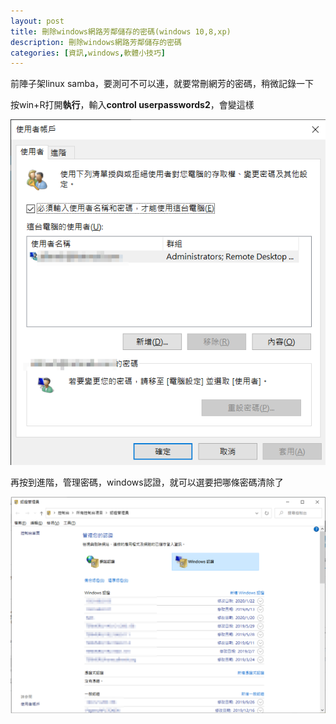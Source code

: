 ```yaml
---
layout: post
title: 刪除windows網路芳鄰儲存的密碼(windows 10,8,xp)
description: 刪除windows網路芳鄰儲存的密碼
categories: [資訊,windows,軟體小技巧]
---
```


前陣子架linux samba，要測可不可以連，就要常刪網芳的密碼，稍微記錄一下

<!--more-->

按win+R打開**執行**，輸入**control userpasswords2**，會變這樣

![Image-002-1](/attachments/2020-01-25-delete-windows-network-neighbor-password/Image-002-1.png)

再按到進階，管理密碼，windows認證，就可以選要把哪條密碼清除了

![Image-003](/attachments/2020-01-25-delete-windows-network-neighbor-password/Image-003.png)